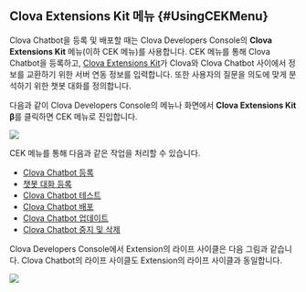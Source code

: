 ## Clova Extensions Kit 메뉴 {#UsingCEKMenu}

Clova Chatbot을 등록 및 배포할 때는 Clova Developers Console의 **Clova Extensions Kit** 메뉴(이하 CEK 메뉴)를 사용합니다. CEK 메뉴를 통해 Clova Chatbot을 등록하고, <a href="https://developers.naver.com/console/clova/guide/CEK/CEK_Overview.md" target="_blank">Clova Extensions Kit</a>가 Clova와 Clova Chatbot 사이에서 정보를 교환하기 위한 서버 연동 정보를 입력합니다. 또한 사용자의 질문을 의도에 맞게 분석하기 위한 챗봇 대화를 정의합니다.

다음과 같이 Clova Developers Console의 메뉴나 화면에서 **Clova Extensions Kit β**를 클릭하면 CEK 메뉴로 진입합니다.

![](/DevConsole/Resources/Images/DevConsole-Entering_CEK_Menu.png)

CEK 메뉴를 통해 다음과 같은 작업을 처리할 수 있습니다.

* [Clova Chatbot 등록](/DevConsole/Guides/CEK/Register_Chatbot_Extension.md)
* [챗봇 대화 등록](/DevConsole/Guides/CEK/Register_Interaction_Model.md)
* [Clova Chatbot 테스트](/DevConsole/Guides/CEK/Test_Chatbot_Extension.md)
* [Clova Chatbot 배포](/DevConsole/Guides/CEK/Deploy_Chatbot_Extension.md)
* [Clova Chatbot 업데이트](/DevConsole/Guides/CEK/Update_Chatbot_Extension.md)
* [Clova Chatbot 중지 및 삭제](/DevConsole/Guides/CEK/Remove_Chatbot_Extension.md)

Clova Developers Console에서 Extension의 라이프 사이클은 다음 그림과 같습니다. Clova Chatbot의 라이프 사이클도 Extension의 라이프 사이클과 동일합니다.

![](/DevConsole/Resources/Images/DevConsole-Extension_LifeCycle.png)
